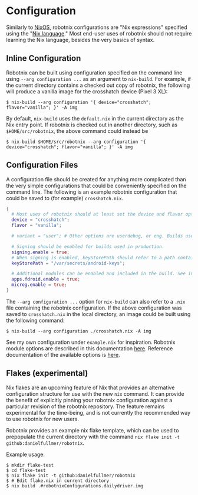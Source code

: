 <!--
SPDX-FileCopyrightText: 2021 Daniel Fullmer and robotnix contributors
SPDX-License-Identifier: MIT
-->

# Configuration

Similarly to [NixOS](https://nixos.org/), robotnix configurations are "Nix expressions" specified using the "[Nix language](https://nixos.org/manual/nix/stable/#ch-expression-language)."
Most end-user uses of robotnix should not require learning the Nix language, besides the very basics of syntax.

## Inline Configuration
Robotnix can be built using configuration specified on the command line using `--arg configuration ...` as an argument to `nix-build`.
For example, if the current directory contains a checked out copy of robotnix, the following will produce a vanilla image for the crosshatch device (Pixel 3 XL):
```shell
$ nix-build --arg configuration '{ device="crosshatch"; flavor="vanilla"; }' -A img
```
By default, `nix-build` uses the `default.nix` in the current directory as the Nix entry point.
If robotnix is checked out in another directory, such as `$HOME/src/robotnix`, the above command could instead be
```shell
$ nix-build $HOME/src/robotnix --arg configuration '{ device="crosshatch"; flavor="vanilla"; }' -A img
```

## Configuration Files
A configuration file should be created for anything more complicated than the very simple configurations that could be conveniently specified on the command line.
The following is an example robotnix configuration that could be saved to (for example) `crosshatch.nix`.
```nix
{
  # Most uses of robotnix should at least set the device and flavor options.
  device = "crosshatch";
  flavor = "vanilla";

  # variant = "user"; # Other options are userdebug, or eng. Builds used in production should use "user"

  # Signing should be enabled for builds used in production.
  signing.enable = true;
  # When signing is enabled, keyStorePath should refer to a path containing keys created by `genereteKeysScript`
  keyStorePath = "/var/secrets/android-keys";

  # Additional modules can be enabled and included in the build. See individual module documentation
  apps.fdroid.enable = true;
  microg.enable = true;
}
```

The `--arg configuration ...` option for `nix-build` can also refer to a `.nix` file containing the robotnix configuration.
If the above configuration was saved to `crosshatch.nix` in the local directory, an image could be built using the following command:
```shell
$ nix-build --arg configuration ./crosshatch.nix -A img
```

See my own configuration under `example.nix` for inspiration.
Robotnix module options are described in this documentation [here](modules.md).
Reference documentation of the available options is [here](options.md).

## Flakes (experimental)
Nix flakes are an upcoming feature of Nix that provides an alternative configuration structure for use with the new `nix` command.
It can provide the benefit of explicitly pinning your robotnix configuration against a particular revision of the robotnix repository.
The feature remains experimental for the time-being, and is not currently the recommended way to use robotnix for new users.

Robotnix provides an example nix flake template, which can be used to prepopulate the current directory with the command `nix flake init -t github:danielfullmer/robotnix`.

Example usage:
```shell
$ mkdir flake-test
$ cd flake-test
$ nix flake init -t github:danielfullmer/robotnix
$ # Edit flake.nix in current directory
$ nix build .#robotnixConfigurations.dailydriver.img
```
